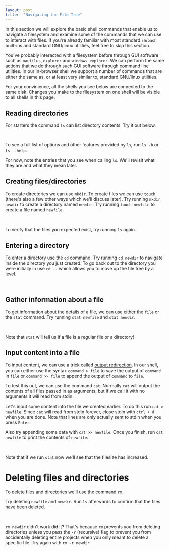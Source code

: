 ```yaml
---
layout: post
title:  "Navigating the File Tree"
---
```

<script>
window.onload = function() {
    var fs = new MyFS();

    var shell_containers = document.querySelectorAll('[id^="shell_"]');
    for (shell_el of shell_containers) {
        var shell = new Shell(new LayeredFilesystem(fs), shell_el);
        shell.main();
    }
};
</script>

In this section we will explore the basic shell commands that enable us to navigate a filesystem and examine some of the commands that we can use to interact with files.
If you're already familiar with most standard `sh`/`bash` built-ins and standard GNU/linux utilities, feel free to skip this section.

You've probably interacted with a filesystem before through GUI software such as `nautilus`, `explorer` and `windows explorer`.
We can perform the same actions that we do through such GUI software through command line utilities.
In our in-browser shell we support a number of commands that are either the same as, or at least very similar to, standard GNU/linux utilities.

For your convinience, all the shells you see below are connected to the same disk.
Changes you make to the filesystem on one shell will be visible to all shells in this page.

## Reading directories
For starters the command `ls` can list directory contents. Try it out below.

<div id="shell_1"></div>
<br>

To see a full list of options and other features provided by `ls`, run `ls -h` or `ls --help`.

For now, note the entries that you see when calling `ls`. We'll revisit what they are and what they mean later.

## Creating files/directories

To create directories we can use `mkdir`.
To create files we can use `touch` (there's also a few other ways which we'll discuss later).
Try running `mkdir newdir` to create a directory named `newdir`.
Try running `touch newfile` to create a file named `newfile`.

<div id="shell_2"></div>
<br>

To verify that the files you expected exist, try running `ls` again.

## Entering a directory

To enter a directory use the `cd` command.
Try running `cd newdir` to navigate inside the directory you just created.
To go back out to the directory you were initially in use `cd ..` which allows you to move up the file tree by a level.

<div id="shell_3"></div>
<br>

## Gather information about a file

To get information about the details of a file, we can use either the `file` or the `stat` command.
Try running `stat newfile` and `stat newdir`.

<div id="shell_4"></div>
<br>

Note that `stat` will tell us if a file is a regular file or a directory!

## Input content into a file

To input content, we can use a trick called [output redirection](https://www.tldp.org/LDP/abs/html/io-redirection.html).
In our shell, you can either use the syntax `command > file` to save the output of `command` in `file` or `command >> file` to append the output of `command` to `file`.

To test this out, we can use the command `cat`.
Normally `cat` will output the contents of all files passed in as arguments, but if we call it with no arguments it will read from stdin.

Let's input some content into the file we created earlier.
To do this run `cat > newfile`.
Since `cat` will read from stdin forever, close stdin with `ctrl + d` when you are done.
Note that lines are only actually sent to stdin when you press `Enter`.

Also try appending some data with `cat >> newfile`.
Once you finish, run `cat newfile` to print the contents of `newfile`.

<div id="shell_5"></div>
<br>

Note that if we run `stat` now we'll see that the filesize has increased.

# Deleting files and directories

To delete files and directories we'll use the command `rm`.

Try deleting `newfile` and `newdir`.
Run `ls` afterwards to confirm that the files have been deleted.

<div id="shell_6"></div>
<br>

`rm newdir` didn't work did it?
That's because `rm` prevents you from deleting directories unless you pass the `-r` (recursive) flag to prevent you from accidentally deleting entire projects when you only meant to delete a specific file. Try again with `rm -r newdir`.

